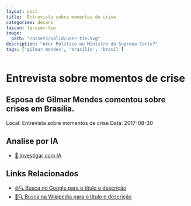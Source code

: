 ```yaml
---
layout: post
title:  Entrevista sobre momentos de crise
categories: decano
faicon: fa-user-tie
image:
  path: "/assets/solid/user-tie.svg"
description: "Ator Político ou Ministro da Suprema Corte?"
tags: ['gilmar-mendes', 'brasilia', 'brasil']
---
```


# Entrevista sobre momentos de crise
## Esposa de Gilmar Mendes comentou sobre crises em Brasília.
Local: Entrevista sobre momentos de crise
Data: 2017-08-30

## Analise por IA
- [🤖 Investigar com IA](https://www.perplexity.ai/search?q=%22Gilmar%20Mendes%22%20%2B%20Entrevista%20sobre%20momentos%20de%20crise%20Esposa%20de%20Gilmar%20Mendes%20comentou%20sobre%20crises%20em%20Bras%C3%ADlia.%20Bras%C3%ADlia%2C%20Brasil)

## Links Relacionados
- [🌐🔍 Busca no Google para o título e descrição](https://www.google.com/search?q=%22Gilmar%20Mendes%22%20%2B%20Entrevista%20sobre%20momentos%20de%20crise%20Esposa%20de%20Gilmar%20Mendes%20comentou%20sobre%20crises%20em%20Bras%C3%ADlia.%20Bras%C3%ADlia%2C%20Brasil)
- [📖🔍 Busca na Wikipedia para o título e descrição](https://pt.wikipedia.org/w/index.php?search=%22Gilmar%20Mendes%22%20%2B%20Entrevista%20sobre%20momentos%20de%20crise%20Esposa%20de%20Gilmar%20Mendes%20comentou%20sobre%20crises%20em%20Bras%C3%ADlia.%20Bras%C3%ADlia%2C%20Brasil)

